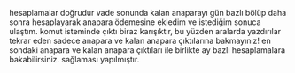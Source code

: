 hesaplamalar doğrudur vade sonunda kalan anaparayı gün bazlı bölüp daha sonra hesaplayarak anapara ödemesine ekledim ve istediğim sonuca ulaştım. 
komut isteminde çıktı biraz karışıktır, bu yüzden aralarda yazdırılar tekrar eden sadece anapara ve kalan anapara çıktılarına bakmayınız!
en sondaki anapara ve kalan anapara çıktıları ile birlikte ay bazlı hesaplamalara bakabilirsiniz.
sağlaması yapılmıştır.
